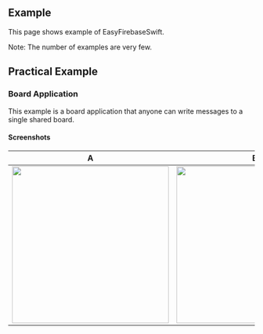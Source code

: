 ## Example

This page shows example of EasyFirebaseSwift.

Note: The number of examples are very few.

## Practical Example

### Board Application

This example is a board application that anyone can write messages to a single shared board.

#### Screenshots

|A|B|
|---|---|
|<img src="https://user-images.githubusercontent.com/44002126/148689898-e97f83ba-df7c-4c30-aa85-3ac505799b5d.PNG" width=320px>|<img src="https://user-images.githubusercontent.com/44002126/148689901-fd442941-fad6-4434-a354-861b0ecffc3d.PNG" width=320px>|
